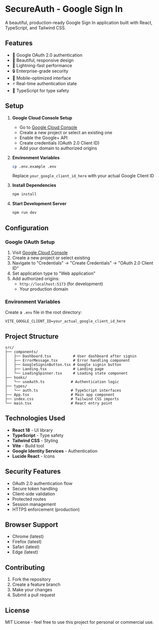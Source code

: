 # SecureAuth - Google Sign In

A beautiful, production-ready Google Sign In application built with React, TypeScript, and Tailwind CSS.

## Features

- 🔐 Google OAuth 2.0 authentication
- 🎨 Beautiful, responsive design
- 🚀 Lightning-fast performance
- 🔒 Enterprise-grade security
- 📱 Mobile-optimized interface
- ⚡ Real-time authentication state
- 🎯 TypeScript for type safety

## Setup

1. **Google Cloud Console Setup**
   - Go to [Google Cloud Console](https://console.cloud.google.com/)
   - Create a new project or select an existing one
   - Enable the Google+ API
   - Create credentials (OAuth 2.0 Client ID)
   - Add your domain to authorized origins

2. **Environment Variables**
   ```bash
   cp .env.example .env
   ```
   Replace `your_google_client_id_here` with your actual Google Client ID

3. **Install Dependencies**
   ```bash
   npm install
   ```

4. **Start Development Server**
   ```bash
   npm run dev
   ```

## Configuration

### Google OAuth Setup

1. Visit [Google Cloud Console](https://console.cloud.google.com/)
2. Create a new project or select existing
3. Navigate to "Credentials" → "Create Credentials" → "OAuth 2.0 Client ID"
4. Set application type to "Web application"
5. Add authorized origins:
   - `http://localhost:5173` (for development)
   - Your production domain

### Environment Variables

Create a `.env` file in the root directory:

```env
VITE_GOOGLE_CLIENT_ID=your_actual_google_client_id_here
```

## Project Structure

```
src/
├── components/
│   ├── Dashboard.tsx          # User dashboard after signin
│   ├── ErrorMessage.tsx       # Error handling component
│   ├── GoogleSigninButton.tsx # Google signin button
│   ├── Landing.tsx            # Landing page
│   └── LoadingSpinner.tsx     # Loading state component
├── hooks/
│   └── useAuth.ts            # Authentication logic
├── types/
│   └── auth.ts               # TypeScript interfaces
├── App.tsx                   # Main app component
├── index.css                 # Tailwind CSS imports
└── main.tsx                  # React entry point
```

## Technologies Used

- **React 18** - UI library
- **TypeScript** - Type safety
- **Tailwind CSS** - Styling
- **Vite** - Build tool
- **Google Identity Services** - Authentication
- **Lucide React** - Icons

## Security Features

- OAuth 2.0 authentication flow
- Secure token handling
- Client-side validation
- Protected routes
- Session management
- HTTPS enforcement (production)

## Browser Support

- Chrome (latest)
- Firefox (latest)
- Safari (latest)
- Edge (latest)

## Contributing

1. Fork the repository
2. Create a feature branch
3. Make your changes
4. Submit a pull request

## License

MIT License - feel free to use this project for personal or commercial use.